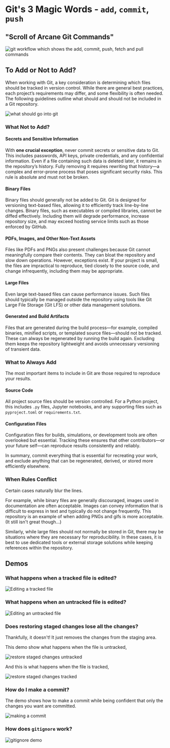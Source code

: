 # Git's 3 Magic Words - `add`, `commit`, `push`

## "Scroll of Arcane Git Commands"

![git workflow which shows the add, commit, push, fetch and pull commands](images/git-workflow.png)

## To Add or Not to Add?

When working with Git, a key consideration is determining which files should be tracked in version control. While there are general best practices, each project’s requirements may differ, and some flexibility is often needed. The following guidelines outline what should and should not be included in a Git repository.

![what should go into git](images/what-to-add-to-git.png)

### What Not to Add?

#### Secrets and Sensitive Information

With **one crucial exception**, never commit secrets or sensitive data to Git. This includes passwords, API keys, private credentials, and any confidential information.
Even if a file containing such data is deleted later, it remains in the repository’s history. Fully removing it requires rewriting that history—a complex and error-prone process that poses significant security risks. This rule is absolute and must not be broken.

#### Binary Files

Binary files should generally not be added to Git. Git is designed for versioning text-based files, allowing it to efficiently track line-by-line changes. Binary files, such as executables or compiled libraries, cannot be diffed effectively. Including them will degrade performance, increase repository size, and may exceed hosting service limits such as those enforced by GitHub.

#### PDFs, Images, and Other Non-Text Assets

Files like PDFs and PNGs also present challenges because Git cannot meaningfully compare their contents. They can bloat the repository and slow down operations.
However, exceptions exist. If your project is small, the files are impractical to reproduce, tied closely to the source code, and change infrequently, including them may be appropriate.

#### Large Files

Even large text-based files can cause performance issues. Such files should typically be managed outside the repository using tools like Git Large File Storage (Git LFS) or other data management solutions.

#### Generated and Build Artifacts

Files that are generated during the build process—for example, compiled binaries, minified scripts, or templated source files—should not be tracked. These can always be regenerated by running the build again. Excluding them keeps the repository lightweight and avoids unnecessary versioning of transient data.

### What to Always Add

The most important items to include in Git are those required to reproduce your results.

#### Source Code

All project source files should be version controlled. For a Python project, this includes `.py` files, Jupyter notebooks, and any supporting files such as `pyproject.toml` or `requirements.txt`.

#### Configuration Files

Configuration files for builds, simulations, or development tools are often overlooked but essential. Tracking these ensures that other contributors—or your future self—can reproduce results consistently and reliably.

In summary, commit everything that is essential for recreating your work, and exclude anything that can be regenerated, derived, or stored more efficiently elsewhere.

### When Rules Conflict

Certain cases naturally blur the lines.

For example, while binary files are generally discouraged, images used in documentation are often acceptable. Images can convey information that is difficult to express in text and typically do not change frequently. This repository is an example of when adding PNGs and gifs is more acceptable. (It still isn't great though...)

Similarly, while large files should not normally be stored in Git, there may be situations where they are necessary for reproducibility. In these cases, it is best to use dedicated tools or external storage solutions while keeping references within the repository.

## Demos

### What happens when a tracked file is edited?

![Editing a tracked file](demos/add-commit-push/edit-tracked.gif)

### What happens when an untracked file is edited?

![Editing an untracked file](demos/add-commit-push/edit-untracked.gif)

### Does restoring staged changes lose all the changes?

Thankfully, it doesn't! It just removes the changes from the staging area.

This demo show what happens when the file is untracked,

![restore staged changes untracked](demos/add-commit-push/add_restore_staged_untracked.gif)

And this is what happens when the file is tracked,

![restore staged changes tracked](demos/add-commit-push/add_restore_staged_tracked.gif)

### How do I make a commit?

The demo shows how to make a commit while being confident that only the changes you want are committed. 

![making a commit](demos/add-commit-push/making-a-commit-ment-with-commit.gif)

### How does `gitignore` work?

![gitignore demo](demos/add-commit-push/ignore-demo.gif)
